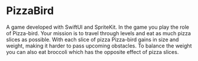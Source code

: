 # PizzaBird
A game developed with SwiftUI and SpriteKit. In the game you play the role of Pizza-bird. 
Your mission is to travel through levels and eat as much pizza slices as possible. 
With each slice of pizza Pizza-bird gains in size and weight, making it harder to pass 
upcoming obstacles. To balance the weight you can also eat broccoli which has the opposite effect of
pizza slices.
